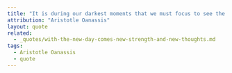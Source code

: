 ```yaml
---
title: "It is during our darkest moments that we must focus to see the light."
attribution: "Aristotle Oanassis"
layout: quote
related:
  - _quotes/with-the-new-day-comes-new-strength-and-new-thoughts.md
tags:
  - Aristotle Oanassis
  - quote
---
```

